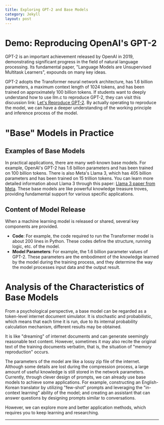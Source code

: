 ```yaml
---
title: Exploring GPT-2 and Base Models
category: Jekyll
layout: post
---
```


# Demo: Reproducing OpenAI's GPT-2
GPT-2 is an important achievement released by OpenAI in 2019, demonstrating significant progress in the field of natural language processing. Its fundamental paper, "Language Models are Unsupervised Multitask Learners", expounds on many key ideas. 

GPT-2 adopts the Transformer neural network architecture, has 1.6 billion parameters, a maximum context length of 1024 tokens, and has been trained on approximately 100 billion tokens. If students want to deeply understand how to use llm.c to reproduce GPT-2, they can visit this discussion link: [Let's Reproduce GPT-2](#). By actually operating to reproduce the model, we can have a deeper understanding of the working principle and inference process of the model.

# "Base" Models in Practice

## Examples of Base Models
In practical applications, there are many well-known base models. For example, OpenAI's GPT-2 has 1.6 billion parameters and has been trained on 100 billion tokens. There is also Meta's Llama 3, which has 405 billion parameters and has been trained on 15 trillion tokens. You can learn more detailed information about Llama 3 through this paper: [Llama 3 paper from Meta](#). These base models are like powerful knowledge treasure troves, providing fundamental support for various specific applications.

## Content of Model Release
When a machine learning model is released or shared, several key components are provided. 
- **Code**: For example, the code required to run the Transformer model is about 200 lines in Python. These codes define the structure, running logic, etc. of the model.
- **Model Parameters**: For example, the 1.6 billion parameter values of GPT-2. These parameters are the embodiment of the knowledge learned by the model during the training process, and they determine the way the model processes input data and the output result.

# Analysis of the Characteristics of Base Models
From a psychological perspective, a base model can be regarded as a token-level internet document simulator. It is stochastic and probabilistic, which means that each time it is run, due to its internal probability calculation mechanism, different results may be obtained. 

It is like "dreaming" of internet documents and can generate seemingly reasonable text content. However, sometimes it may also recite the original text of the training documents verbatim, that is, the situation of "memory reproduction" occurs. 

The parameters of the model are like a lossy zip file of the internet. Although some details are lost during the compression process, a large amount of useful knowledge is still stored in the network parameters. Currently, through clever design of prompts, we can already use base models to achieve some applications. For example, constructing an English-Korean translator by utilizing "few-shot" prompts and leveraging the "in-context learning" ability of the model; and creating an assistant that can answer questions by designing prompts similar to conversations.

However, we can explore more and better application methods, which requires you to keep learning and researching.

---
